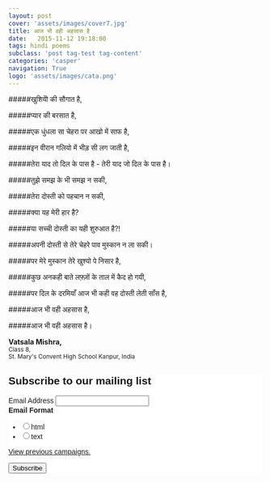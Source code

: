 ```yaml
---
layout: post
cover: 'assets/images/cover7.jpg'
title: आज भी वही अहसास है
date:   2015-11-12 19:18:00
tags: hindi poems
subclass: 'post tag-test tag-content'
categories: 'casper'
navigation: True
logo: 'assets/images/cata.png'
---
```


#####खुशियोे की सौगात है,

#####प्यार की बरसात है,

#####एक धुंधला सा चेहरा पर आखो में साफ है,

#####इन वीरान गलियो में भीड़ सी लग जाती है,

#####तेरा याद तो दिल के पास है - तेरी याद जो दिल के पास है। 


#####तुझे समझ के भी समझ न सकी,

#####तेरा दोस्ती को पहचान न सकी,

#####क्या यह मेरी हार है?

#####या सच्ची दोस्ती का यही शुरुआत है?!


#####अपनी दोस्ती से तेरे चेहरे पाव मुस्कान न ला सकी।

#####पर मेरे मुस्कान  तेरे खुश्यो पे निसार है,

#####कुछ अनकही बाते लफ़्ज़ों के ताल में कैद हो गयी,

#####पर दिल के दरमियाँ आज भी कही वह दोस्ती लेती साँस है,

#####आज भी वही अहसास है,

#####आज भी वही अहसास है। 



**Vatsala Mishra,**  
<sub>Class 8,  
St. Mary's Convent High School
Kanpur, India</sub>

<!-- Begin MailChimp Signup Form -->
<link href="//cdn-images.mailchimp.com/embedcode/classic-081711.css" rel="stylesheet" type="text/css">
<style type="text/css">
	#mc_embed_signup{background:#fff; clear:left; font:14px Helvetica,Arial,sans-serif; }
	/* Add your own MailChimp form style overrides in your site stylesheet or in this style block.
	   We recommend moving this block and the preceding CSS link to the HEAD of your HTML file. */
</style>
<div id="mc_embed_signup">
<form action="//eepurl.us12.list-manage.com/subscribe/post?u=8bde9c24ca91faeb65ba42ca1&amp;id=279a7bec7d" method="post" id="mc-embedded-subscribe-form" name="mc-embedded-subscribe-form" class="validate" target="_blank" novalidate>
    <div id="mc_embed_signup_scroll">
	<h2>Subscribe to our mailing list</h2>
<div class="mc-field-group">
	<label for="mce-EMAIL">Email Address </label>
	<input type="email" value="" name="EMAIL" class="required email" id="mce-EMAIL">
</div>
<div class="mc-field-group input-group">
    <strong>Email Format </strong>
    <ul><li><input type="radio" value="html" name="EMAILTYPE" id="mce-EMAILTYPE-0"><label for="mce-EMAILTYPE-0">html</label></li>
<li><input type="radio" value="text" name="EMAILTYPE" id="mce-EMAILTYPE-1"><label for="mce-EMAILTYPE-1">text</label></li>
</ul>
</div>
<p><a href="http://us12.campaign-archive1.com/home/?u=8bde9c24ca91faeb65ba42ca1&id=279a7bec7d" title="View previous campaigns">View previous campaigns.</a></p>
	<div id="mce-responses" class="clear">
		<div class="response" id="mce-error-response" style="display:none"></div>
		<div class="response" id="mce-success-response" style="display:none"></div>
	</div>
    <div class="clear"><input type="submit" value="Subscribe" name="subscribe" id="mc-embedded-subscribe" class="button"></div>
    </div>
</form>
</div>

<!--End mc_embed_signup-->